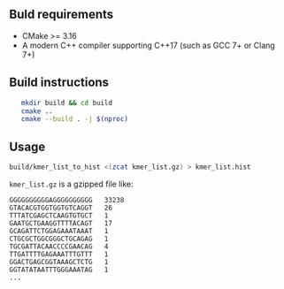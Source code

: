 ## Buld requirements

 - CMake >= 3.16
 - A modern C++ compiler supporting C++17 (such as GCC 7+ or Clang 7+)

## Build instructions

```bash
   mkdir build && cd build
   cmake ..
   cmake --build . -j $(nproc)
```

## Usage

```bash
build/kmer_list_to_hist <(zcat kmer_list.gz) > kmer_list.hist
```

`kmer_list.gz` is a gzipped file like:

```
GGGGGGGGGGAGGGGGGGGGG	33238
GTACACGTGGTGGTGTCAGGT	26
TTTATCGAGCTCAAGTGTGCT	1
GAATGCTGAAGGTTTTACAGT	17
GCAGATTCTGGAGAAATAAAT	1
CTGCGCTGGCGGGCTGCAGAG	1
TGCGATTACAACCCCGAACAG	4
TTGATTTTGAGAAATTTGTTT	1
GGACTGAGCGGTAAAGCTCTG	1
GGTATATAATTTGGGAAATAG	1
...
```
